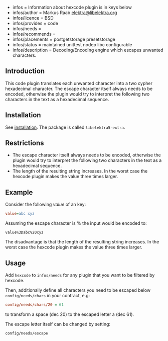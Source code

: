 - infos = Information about hexcode plugin is in keys below
- infos/author = Markus Raab <elektra@libelektra.org>
- infos/licence = BSD
- infos/provides = code
- infos/needs =
- infos/recommends =
- infos/placements = postgetstorage presetstorage
- infos/status = maintained unittest nodep libc configurable
- infos/description = Decoding/Encoding engine which escapes unwanted characters.

## Introduction

This code plugin translates each unwanted character into a two cypher
hexadecimal character. The escape character itself always needs to be
encoded, otherwise the plugin would try to interpret the following two
characters in the text as a hexadecimal sequence.

## Installation

See [installation](/doc/INSTALL.md).
The package is called `libelektra5-extra`.

## Restrictions

- The escape character itself always needs to be encoded, otherwise
  the plugin would try to interpret the following two characters in the
  text as a hexadecimal sequence.
- The length of the resulting string increases. In the worst case the
  hexcode plugin makes the value three times larger.

## Example

Consider the following _value_ of an key:

```ini
value=abc xyz
```

Assuming the escape character is % the input would be encoded to:

```
value%3Dabc%20xyz
```

The disadvantage is that the length of the resulting string increases.
In the worst case
the hexcode plugin makes the value three times larger.

## Usage

Add `hexcode` to `infos/needs` for any plugin that you want to be filtered
by hexcode.

Then, additionally define all characters you need to be escaped below
`config/needs/chars` in your contract, e.g:

```ini
config/needs/chars/20 = 61
```

to transform a space (dec 20) to the escaped letter a (dec 61).

The escape letter itself can be changed by setting:

```
config/needs/escape
```
